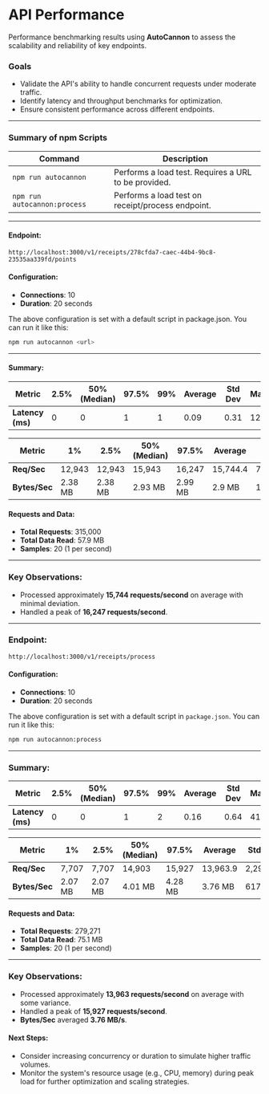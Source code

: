 # **API Performance**

Performance benchmarking results using **AutoCannon** to assess the scalability and reliability of key endpoints.

### **Goals**

- Validate the API's ability to handle concurrent requests under moderate traffic.
- Identify latency and throughput benchmarks for optimization.
- Ensure consistent performance across different endpoints.

---

### **Summary of npm Scripts**

| Command                      | Description                                          |
| ---------------------------- | ---------------------------------------------------- |
| `npm run autocannon`         | Performs a load test. Requires a URL to be provided. |
| `npm run autocannon:process` | Performs a load test on receipt/process endpoint.    |

---

#### Endpoint:

`http://localhost:3000/v1/receipts/278cfda7-caec-44b4-9bc8-23535aa339fd/points`

#### Configuration:

- **Connections**: 10
- **Duration**: 20 seconds

The above configuration is set with a default script in package.json. You can run it like this:

```bash
npm run autocannon <url>
```

---

#### Summary:

| **Metric**       | **2.5%** | **50% (Median)** | **97.5%** | **99%** | **Average** | **Std Dev** | **Max** |
| ---------------- | -------- | ---------------- | --------- | ------- | ----------- | ----------- | ------- |
| **Latency (ms)** | 0        | 0                | 1         | 1       | 0.09        | 0.31        | 12      |

| **Metric**    | **1%**  | **2.5%** | **50% (Median)** | **97.5%** | **Average** | **Std Dev** | **Min** |
| ------------- | ------- | -------- | ---------------- | --------- | ----------- | ----------- | ------- |
| **Req/Sec**   | 12,943  | 12,943   | 15,943           | 16,247    | 15,744.4    | 711.67      | 12,943  |
| **Bytes/Sec** | 2.38 MB | 2.38 MB  | 2.93 MB          | 2.99 MB   | 2.9 MB      | 131 kB      | 2.38 MB |

#### **Requests and Data:**

- **Total Requests**: 315,000
- **Total Data Read**: 57.9 MB
- **Samples**: 20 (1 per second)

---

### **Key Observations**:

- Processed approximately **15,744 requests/second** on average with minimal deviation.
- Handled a peak of **16,247 requests/second**.

---

### Endpoint:

`http://localhost:3000/v1/receipts/process`

#### Configuration:

- **Connections**: 10
- **Duration**: 20 seconds

The above configuration is set with a default script in `package.json`. You can run it like this:

```bash
npm run autocannon:process
```

---

### Summary:

| **Metric**       | **2.5%** | **50% (Median)** | **97.5%** | **99%** | **Average** | **Std Dev** | **Max** |
| ---------------- | -------- | ---------------- | --------- | ------- | ----------- | ----------- | ------- |
| **Latency (ms)** | 0        | 0                | 1         | 2       | 0.16        | 0.64        | 41      |

| **Metric**    | **1%**  | **2.5%** | **50% (Median)** | **97.5%** | **Average** | **Std Dev** | **Min** |
| ------------- | ------- | -------- | ---------------- | --------- | ----------- | ----------- | ------- |
| **Req/Sec**   | 7,707   | 7,707    | 14,903           | 15,927    | 13,963.9    | 2,295.56    | 7,707   |
| **Bytes/Sec** | 2.07 MB | 2.07 MB  | 4.01 MB          | 4.28 MB   | 3.76 MB     | 617 kB      | 2.07 MB |

#### **Requests and Data:**

- **Total Requests**: 279,271
- **Total Data Read**: 75.1 MB
- **Samples**: 20 (1 per second)

---

### **Key Observations**:

- Processed approximately **13,963 requests/second** on average with some variance.
- Handled a peak of **15,927 requests/second**.
- **Bytes/Sec** averaged **3.76 MB/s**.

#### **Next Steps**:

- Consider increasing concurrency or duration to simulate higher traffic volumes.
- Monitor the system's resource usage (e.g., CPU, memory) during peak load for further optimization and scaling strategies.
